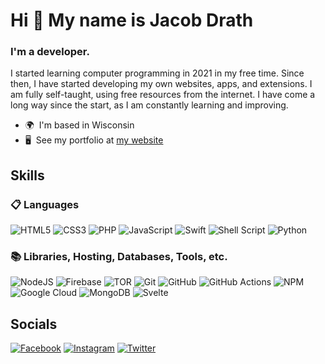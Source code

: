# Hi 👋 My name is Jacob Drath
### I'm a developer.  
I started learning computer programming in 2021 in my free time. Since then, I have started developing my own websites, apps, and extensions. I am fully self-taught, using free resources from the internet. I have come a long way since the start, as I am constantly learning and improving.
* 🌍  I'm based in Wisconsin 
* 🖥️  See my portfolio at [my website](https://jacobdrath.com) 

## Skills
### 📋 Languages
![HTML5](https://img.shields.io/badge/html5-%23E34F26.svg?style=for-the-badge&logo=html5&logoColor=white) ![CSS3](https://img.shields.io/badge/css3-%231572B6.svg?style=for-the-badge&logo=css3&logoColor=white) ![PHP](https://img.shields.io/badge/php-%23777BB4.svg?style=for-the-badge&logo=php&logoColor=white) ![JavaScript](https://img.shields.io/badge/javascript-%23323330.svg?style=for-the-badge&logo=javascript&logoColor=%23F7DF1E) ![Swift](https://img.shields.io/badge/swift-F54A2A?style=for-the-badge&logo=swift&logoColor=white) ![Shell Script](https://img.shields.io/badge/shell_script-%23121011.svg?style=for-the-badge&logo=gnu-bash&logoColor=white) ![Python](https://img.shields.io/badge/python-3670A0?style=for-the-badge&logo=python&logoColor=ffdd54)
### 📚 Libraries, Hosting, Databases, Tools, etc.
![NodeJS](https://img.shields.io/badge/node.js-6DA55F?style=for-the-badge&logo=node.js&logoColor=white) ![Firebase](https://img.shields.io/badge/Firebase-039BE5?style=for-the-badge&logo=Firebase&logoColor=white) ![TOR](https://img.shields.io/badge/tor-%237E4798.svg?style=for-the-badge&logo=tor-project&logoColor=white) ![Git](https://img.shields.io/badge/git-%23F05033.svg?style=for-the-badge&logo=git&logoColor=white) ![GitHub](https://img.shields.io/badge/github-%23121011.svg?style=for-the-badge&logo=github&logoColor=white) ![GitHub Actions](https://img.shields.io/badge/github%20actions-%232671E5.svg?style=for-the-badge&logo=githubactions&logoColor=white) ![NPM](https://img.shields.io/badge/NPM-%23000000.svg?style=for-the-badge&logo=npm&logoColor=white) ![Google Cloud](https://img.shields.io/badge/GoogleCloud-%234285F4.svg?style=for-the-badge&logo=google-cloud&logoColor=white) ![MongoDB](https://img.shields.io/badge/MongoDB-%2300ED64.svg?style=for-the-badge&logo=mongodb&logoColor=white) ![Svelte](https://img.shields.io/badge/Svelte-%23aa1e1e.svg?style=for-the-badge&logo=svelte&logoColor=white)

## Socials
[![Facebook](https://img.shields.io/badge/Facebook-%231877F2.svg?style=for-the-badge&logo=Facebook&logoColor=white&label=jacobdrath&labelColor=2d57ad)](https://www.facebook.com/jacobdrath/) [![Instagram](https://img.shields.io/badge/Instagram-%23E4405F.svg?style=for-the-badge&logo=Instagram&logoColor=white&label=ishatglitter&labelColor=C13584)](http://www.instagram.com/ishatglitter/) [![Twitter](https://img.shields.io/badge/Twitter-%231DA1F2.svg?style=for-the-badge&logo=Twitter&logoColor=white&label=jacobd082&labelColor=0c7dc2)](https://www.twitter.com/Jacobd082)

